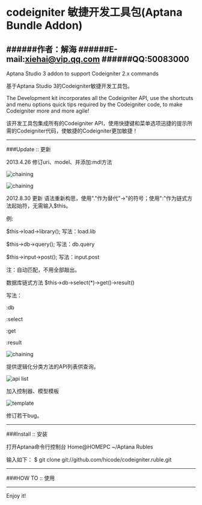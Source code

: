 codeigniter 敏捷开发工具包(Aptana Bundle Addon)
=================

######作者：解海
######E-mail:xiehai@vip.qq.com
######QQ:50083000
-------------

Aptana Studio 3 addon to support Codeigniter 2.x commands

基于Aptana Studio 3的Codeigniter敏捷开发工具包。

The Development kit incorporates all the Codeigniter API, use the shortcuts and menu options quick tips required by the Codeigniter code, to make Codeigniter more and more agile!

该开发工具包集成所有的Codeigniter API，使用快捷键和菜单选项迅捷的提示所需的Codeigniter代码，使敏捷的Codeigniter更加敏捷！


-------------
###Update :: 更新

2013.4.26 修订uri、model、并添加:mdl方法

![chaining](http://codeigniter.org.cn/forums/data/attachment/forum/201304/27/004646po26n76nk0eojp5j.gif "model")

![chaining](http://codeigniter.org.cn/forums/data/attachment/forum/201304/27/011319vkrznnz9jxzxcane.gif "function")

2012.8.30 更新
语法重新构思，使用"."作为替代"->"的符号；使用":"作为链式方法起始符，无需输入$this。

例:

$this->load->library();   写法：load.lib

$this->db->query();      写法：db.query

$this->input->post();     写法：input.post

注：自动匹配，不用全部敲出。

数据库链式方法
$this->db->select(*)->get()->result()

写法：

:db

:select

:get

:result

![chaining](http://116.255.245.18/ci_bundle/2.gif "chaining")

提供逻辑化分类方法的API列表供查询。

![api list](http://116.255.245.18/ci_bundle/1.jpg "api list")

加入控制器、模型模板

![template](http://116.255.245.18/ci_bundle/1.gif "template")

修订若干bug。

-------------
###Install :: 安装

打开Aptana命令行控制台
Home@HOMEPC ~/Aptana Rubles 

输入如下：
$ git clone git://github.com/hicode/codeigniter.ruble.git

-------------
###HOW TO :: 使用


-------------
Enjoy it!
